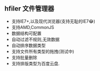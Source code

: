 ## hfiler 文件管理器

+ 支持IE7+,以及现代浏览器(支持无耻的IE7:joy:)
+ 支持AMD,CommonJS
+ 数据结构可配置
+ 自动过滤不规则,无效数据
+ 自动排序数据类型
+ 支持文件所有类型的拖拽(测试中)
+ 支持批量删除
+ 支持排版类型为百度云盘.
